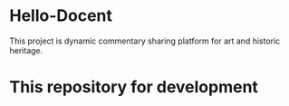 # Hello-Docent
This project is dynamic commentary sharing platform for art and historic heritage.

# This repository for development
